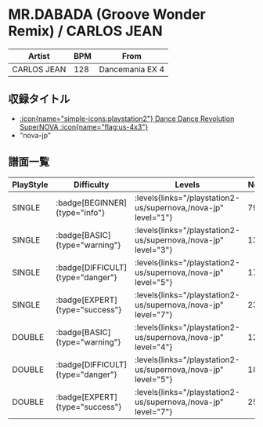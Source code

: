 # MR.DABADA (Groove Wonder Remix) / CARLOS JEAN

|Artist|BPM|From|
|------|---|----|
|CARLOS JEAN|128|Dancemania EX 4|

## 収録タイトル

- [:icon{name="simple-icons:playstation2"} Dance Dance Revolution SuperNOVA :icon{name="flag:us-4x3"}](/playstation2-us/supernova)
- "nova-jp"

## 譜面一覧

|PlayStyle|Difficulty|Levels|Notes|Movie|
|---------|----------|------|-----|-----|
|SINGLE| :badge[BEGINNER]{type="info"}| :levels{links="/playstation2-us/supernova,/nova-jp" level="1"}|79/0||
|SINGLE| :badge[BASIC]{type="warning"}| :levels{links="/playstation2-us/supernova,/nova-jp" level="3"}|132/7||
|SINGLE| :badge[DIFFICULT]{type="danger"}| :levels{links="/playstation2-us/supernova,/nova-jp" level="5"}|177/7||
|SINGLE| :badge[EXPERT]{type="success"}| :levels{links="/playstation2-us/supernova,/nova-jp" level="7"}|236/4||
|DOUBLE| :badge[BASIC]{type="warning"}| :levels{links="/playstation2-us/supernova,/nova-jp" level="4"}|126/7||
|DOUBLE| :badge[DIFFICULT]{type="danger"}| :levels{links="/playstation2-us/supernova,/nova-jp" level="5"}|186/2||
|DOUBLE| :badge[EXPERT]{type="success"}| :levels{links="/playstation2-us/supernova,/nova-jp" level="7"}|252/1||
